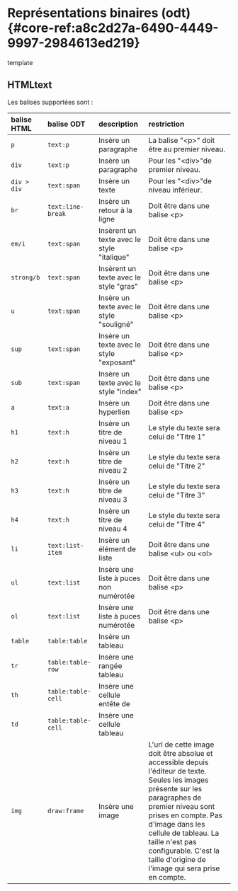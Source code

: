 # Représentations binaires (odt) {#core-ref:a8c2d27a-6490-4449-9997-2984613ed219}

<div class="fixme">template</div>

## HTMLtext

Les balises supportées sont :

| balise HTML | balise ODT         | description                                | restriction                                                                                                                                                                                                                                                                                                       |
| :---------- | :----------------- | :----------------------------------------- | :---------------------------------------------------------------------------------------------------------------------------------------------------------------------------------------------------------------------------------------------------------------------------------------------------------------- |
| `p`         | `text:p`           | Insère un paragraphe                       | La balise "&lt;p>" doit être au premier niveau.                                                                                                                                                                                                                                                                   |
| `div`       | `text:p`           | Insère un paragraphe                       | Pour les  "&lt;div>"de premier niveau.                                                                                                                                                                                                                                                                            |
| `div > div` | `text:span`        | Insère un texte                            | Pour les  "&lt;div>"de niveau inférieur.                                                                                                                                                                                                                                                                          |
| `br`        | `text:line-break`  | Insère un retour à la ligne                | Doit être dans une balise &lt;p>                                                                                                                                                                                                                                                                                  |
| `em/i`      | `text:span`        | Insèrent un texte avec le style "italique" | Doit être dans une balise &lt;p>                                                                                                                                                                                                                                                                                  |
| `strong/b`  | `text:span`        | Insèrent un texte avec le style "gras"     | Doit être dans une balise &lt;p>                                                                                                                                                                                                                                                                                  |
| `u`         | `text:span`        | Insère un texte avec le style "souligné"   | Doit être dans une balise &lt;p>                                                                                                                                                                                                                                                                                  |
| `sup`       | `text:span`        | Insère un texte avec le style "exposant"   | Doit être dans une balise &lt;p>                                                                                                                                                                                                                                                                                  |
| `sub`       | `text:span`        | Insère un texte avec le style "index"      | Doit être dans une balise &lt;p>                                                                                                                                                                                                                                                                                  |
| `a`         | `text:a`           | Insère un hyperlien                        | Doit être dans une balise &lt;p>                                                                                                                                                                                                                                                                                  |
| `h1`        | `text:h`           | Insère un titre de niveau 1                | Le style du texte sera celui de "Titre 1"                                                                                                                                                                                                                                                                         |
| `h2`        | `text:h`           | Insère un titre de niveau 2                | Le style du texte sera celui de "Titre 2"                                                                                                                                                                                                                                                                         |
| `h3`        | `text:h`           | Insère un titre de niveau 3                | Le style du texte sera celui de "Titre 3"                                                                                                                                                                                                                                                                         |
| `h4`        | `text:h`           | Insère un titre de niveau 4                | Le style du texte sera celui de "Titre 4"                                                                                                                                                                                                                                                                         |
| `li`        | `text:list-item`   | Insère un élément de liste                 | Doit être dans une balise &lt;ul>  ou    &lt;ol>                                                                                                                                                                                                                                                                  |
| `ul`        | `text:list`        | Insère une liste à puces non numérotée     | Doit être dans une balise &lt;p>                                                                                                                                                                                                                                                                                  |
| `ol`        | `text:list`        | Insère une liste à puces numérotée         | Doit être dans une balise &lt;p>                                                                                                                                                                                                                                                                                  |
| `table`     | `table:table`      | Insère un tableau                          |                                                                                                                                                                                                                                                                                                                   |
| `tr`        | `table:table-row`  | Insère une rangée tableau                  |                                                                                                                                                                                                                                                                                                                   |
| `th`        | `table:table-cell` | Insère une cellule entête de               |                                                                                                                                                                                                                                                                                                                   |
| `td`        | `table:table-cell` | Insère une cellule tableau                 |                                                                                                                                                                                                                                                                                                                   |
| `img`       | `draw:frame`       | Insère une image                           | L'url de cette image doit être absolue et accessible depuis l'éditeur de texte. Seules les images présente sur les paragraphes de premier niveau sont prises en compte. Pas d'image dans les cellule de tableau. La taille n'est pas configurable. C'est la taille d'origine de l'image qui sera prise en compte. |